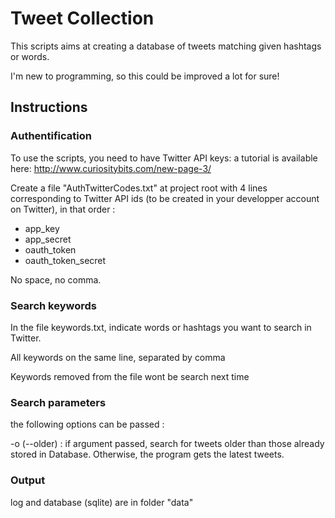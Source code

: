 # Tweet Collection
This scripts aims at creating a database of tweets matching given hashtags or words. 

I'm new to programming, so this could be improved a lot for sure!

## Instructions
### Authentification
To use the scripts, you need to have Twitter API keys: a tutorial is available here: http://www.curiositybits.com/new-page-3/

Create a file "AuthTwitterCodes.txt" at project root with 4 lines corresponding to Twitter API ids (to be created in your developper account on Twitter), in that order :
- app_key
- app_secret
- oauth_token
- oauth_token_secret

No space, no comma.

### Search keywords
In the file keywords.txt, indicate words or hashtags you want to search in Twitter.

All keywords on the same line, separated by comma

Keywords removed from the file wont be search next time

### Search parameters
the following options can be passed :

-o (--older) :  if argument passed, search for tweets older than those already stored in Database. Otherwise, the program gets the latest tweets.


### Output
log and database (sqlite) are in folder "data"
